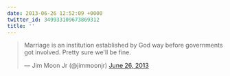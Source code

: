 ```yaml
---
date: 2013-06-26 12:52:09 +0000
twitter_id: 349933109673869312
title: ''
---
```


<blockquote class="twitter-tweet"><p lang="en" dir="ltr">Marriage is an institution established by God way before governments got involved. Pretty sure we&#39;ll be fine.</p>&mdash; Jim Moon Jr (@jimmoonjr) <a href="https://twitter.com/jimmoonjr/status/349908228978638851?ref_src=twsrc%5Etfw">June 26, 2013</a></blockquote>
<script async src="https://platform.twitter.com/widgets.js" charset="utf-8"></script>
